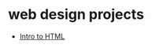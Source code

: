 # web design projects

<ul>
    <li><a href="trucks_to_buy/index.html" target="blank">Intro to HTML</a></li>
</ul>